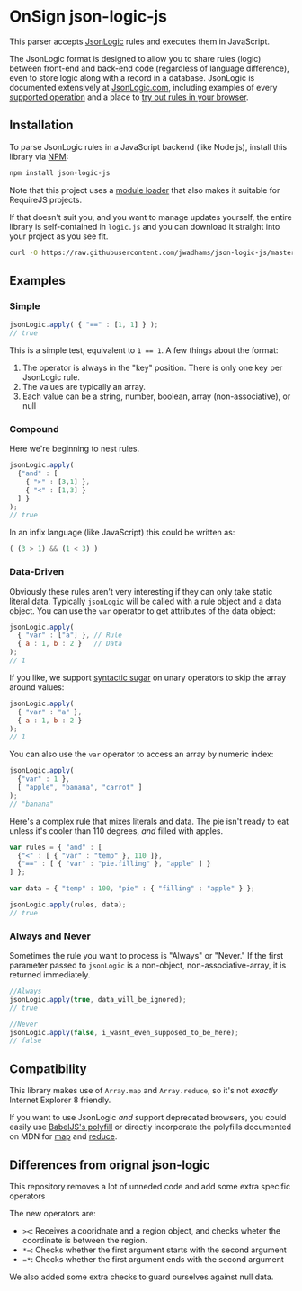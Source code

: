 # OnSign json-logic-js

This parser accepts [JsonLogic](http://jsonlogic.com) rules and executes them in JavaScript.

The JsonLogic format is designed to allow you to share rules (logic) between front-end and back-end code (regardless of language difference), even to store logic along with a record in a database.  JsonLogic is documented extensively at [JsonLogic.com](http://jsonlogic.com), including examples of every [supported operation](http://jsonlogic.com/operations.html) and a place to [try out rules in your browser](http://jsonlogic.com/play.html).

## Installation

To parse JsonLogic rules in a JavaScript backend (like Node.js), install this library via [NPM](https://www.npmjs.com/):

```bash
npm install json-logic-js
```

Note that this project uses a [module loader](http://ricostacruz.com/cheatsheets/umdjs.html) that also makes it suitable for RequireJS projects.

If that doesn't suit you, and you want to manage updates yourself, the entire library is self-contained in `logic.js` and you can download it straight into your project as you see fit.

```bash
curl -O https://raw.githubusercontent.com/jwadhams/json-logic-js/master/logic.js
```

## Examples

### Simple
```js
jsonLogic.apply( { "==" : [1, 1] } );
// true
```

This is a simple test, equivalent to `1 == 1`.  A few things about the format:

  1. The operator is always in the "key" position. There is only one key per JsonLogic rule.
  1. The values are typically an array.
  1. Each value can be a string, number, boolean, array (non-associative), or null

### Compound
Here we're beginning to nest rules.

```js
jsonLogic.apply(
  {"and" : [
    { ">" : [3,1] },
    { "<" : [1,3] }
  ] }
);
// true
```

In an infix language (like JavaScript) this could be written as:

```js
( (3 > 1) && (1 < 3) )
```

### Data-Driven

Obviously these rules aren't very interesting if they can only take static literal data. Typically `jsonLogic` will be called with a rule object and a data object. You can use the `var` operator to get attributes of the data object:

```js
jsonLogic.apply(
  { "var" : ["a"] }, // Rule
  { a : 1, b : 2 }   // Data
);
// 1
```

If you like, we support [syntactic sugar](https://en.wikipedia.org/wiki/Syntactic_sugar) on unary operators to skip the array around values:

```js
jsonLogic.apply(
  { "var" : "a" },
  { a : 1, b : 2 }
);
// 1
```

You can also use the `var` operator to access an array by numeric index:

```js
jsonLogic.apply(
  {"var" : 1 },
  [ "apple", "banana", "carrot" ]
);
// "banana"
```

Here's a complex rule that mixes literals and data. The pie isn't ready to eat unless it's cooler than 110 degrees, *and* filled with apples.

```js
var rules = { "and" : [
  {"<" : [ { "var" : "temp" }, 110 ]},
  {"==" : [ { "var" : "pie.filling" }, "apple" ] }
] };

var data = { "temp" : 100, "pie" : { "filling" : "apple" } };

jsonLogic.apply(rules, data);
// true
```

### Always and Never
Sometimes the rule you want to process is "Always" or "Never."  If the first parameter passed to `jsonLogic` is a non-object, non-associative-array, it is returned immediately.

```js
//Always
jsonLogic.apply(true, data_will_be_ignored);
// true

//Never
jsonLogic.apply(false, i_wasnt_even_supposed_to_be_here);
// false
```

## Compatibility

This library makes use of `Array.map` and `Array.reduce`, so it's not *exactly* Internet Explorer 8 friendly.

If you want to use JsonLogic *and* support deprecated browsers, you could easily use [BabelJS's polyfill](https://babeljs.io/docs/usage/polyfill/) or directly incorporate the polyfills documented on MDN for [map](https://developer.mozilla.org/en-US/docs/Web/JavaScript/Reference/Global_Objects/Array/map) and [reduce](https://developer.mozilla.org/en-US/docs/Web/JavaScript/Reference/Global_Objects/Array/reduce).

## Differences from orignal json-logic

This repository removes a lot of unneded code and add some extra specific operators

The new operators are:

- `><`: Receives a cooridnate and a region object, and checks wheter the coordinate is between the region.
- `*=`: Checks whether the first argument starts with the second argument
- `=*`: Checks whether the first argument ends with the second argument

We also added some extra checks to guard ourselves against null data.

